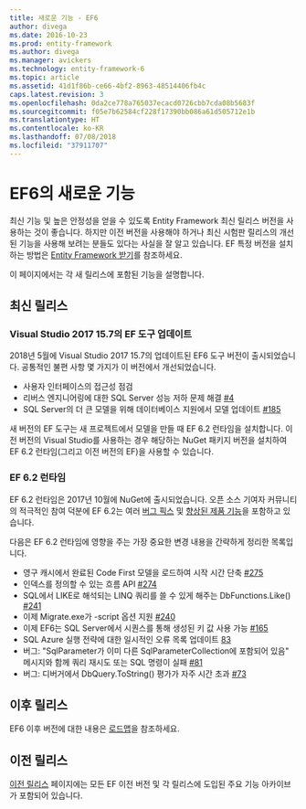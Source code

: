```yaml
---
title: 새로운 기능 - EF6
author: divega
ms.date: 2016-10-23
ms.prod: entity-framework
ms.author: divega
ms.manager: avickers
ms.technology: entity-framework-6
ms.topic: article
ms.assetid: 41d1f86b-ce66-4bf2-8963-48514406fb4c
caps.latest.revision: 3
ms.openlocfilehash: 0da2ce778a765037ecacd0726cbb7cda08b5683f
ms.sourcegitcommit: f05e7b62584cf228f17390bb086a61d505712e1b
ms.translationtype: HT
ms.contentlocale: ko-KR
ms.lasthandoff: 07/08/2018
ms.locfileid: "37911707"
---
```

# <a name="whats-new-in-ef6"></a>EF6의 새로운 기능

최신 기능 및 높은 안정성을 얻을 수 있도록 Entity Framework 최신 릴리스 버전을 사용하는 것이 좋습니다.
하지만 이전 버전을 사용해야 하거나 최신 시험판 릴리스의 개선된 기능을 사용해 보려는 분들도 있다는 사실을 잘 알고 있습니다.
EF 특정 버전을 설치하는 방법은 [Entity Framework 받기](~/ef6/fundamentals/install.md)를 참조하세요.

이 페이지에서는 각 새 릴리스에 포함된 기능을 설명합니다.

## <a name="recent-releases"></a>최신 릴리스

### <a name="ef-tools-update-in-visual-studio-2017-157"></a>Visual Studio 2017 15.7의 EF 도구 업데이트

2018년 5월에 Visual Studio 2017 15.7의 업데이트된 EF6 도구 버전이 출시되었습니다.
공통적인 불편 사항 몇 가지가 이 버전에서 개선되었습니다.

- 사용자 인터페이스의 접근성 점검
- 리버스 엔지니어링에 대한 SQL Server 성능 저하 문제 해결 [#4](https://github.com/aspnet/entityframework6/issues/4)
- SQL Server의 더 큰 모델을 위해 데이터베이스 지원에서 모델 업데이트 [#185](https://github.com/aspnet/EntityFramework6/issues/185)

새 버전의 EF 도구는 새 프로젝트에서 모델을 만들 때 EF 6.2 런타임을 설치합니다. 이전 버전의 Visual Studio를 사용하는 경우 해당하는 NuGet 패키지 버전을 설치하여 EF 6.2 런타임(그리고 이전 버전의 EF)을 사용할 수 있습니다.

### <a name="ef-62-runtime"></a>EF 6.2 런타임

EF 6.2 런타임은 2017년 10월에 NuGet에 출시되었습니다.
오픈 소스 기여자 커뮤니티의 적극적인 참여 덕분에 EF 6.2는 여러 [버그 픽스](https://github.com/aspnet/entityframework6/issues?utf8=%E2%9C%93&q=is%3Aissue%20milestone%3A6.2.0%20is%3Aclosed%20label%3Aclosed-fixed%20-label%3Aarea-tools%20label%3Atype-bug) 및 [향상된 제품 기능](https://github.com/aspnet/entityframework6/issues?utf8=%E2%9C%93&q=is%3Aissue%20milestone%3A6.2.0%20is%3Aclosed%20label%3Aclosed-fixed%20-label%3Aarea-tools%20label%3Atype-enhancement%20)을 포함하고 있습니다.

다음은 EF 6.2 런타임에 영향을 주는 가장 중요한 변경 내용을 간략하게 정리한 목록입니다.

- 영구 캐시에서 완료된 Code First 모델을 로드하여 시작 시간 단축 [#275](https://github.com/aspnet/EntityFramework6/issues/275)
- 인덱스를 정의할 수 있는 흐름 API [#274](https://github.com/aspnet/EntityFramework6/issues/274)
- SQL에서 LIKE로 해석되는 LINQ 쿼리를 쓸 수 있게 해주는 DbFunctions.Like() [#241](https://github.com/aspnet/EntityFramework6/issues/241)
- 이제 Migrate.exe가 -script 옵션 지원 [#240](https://github.com/aspnet/EntityFramework6/issues/240)
- 이제 EF6는 SQL Server에서 시퀀스를 통해 생성된 키 값 사용 가능 [#165](https://github.com/aspnet/EntityFramework6/issues/165)
- SQL Azure 실행 전략에 대한 일시적인 오류 목록 업데이트 [83](https://github.com/aspnet/EntityFramework6/issues/83)
- 버그: "SqlParameter가 이미 다른 SqlParameterCollection에 포함되어 있음" 메시지와 함께 쿼리 재시도 또는 SQL 명령이 실패 [#81](https://github.com/aspnet/EntityFramework6/issues/81)
- 버그: 디버거에서 DbQuery.ToString() 평가가 자주 시간 초과 [#73](https://github.com/aspnet/EntityFramework6/issues/73)

## <a name="future-releases"></a>이후 릴리스

EF6 이후 버전에 대한 내용은 [로드맵](roadmap.md)을 참조하세요.

## <a name="past-releases"></a>이전 릴리스

[이전 릴리스](past-releases.md) 페이지에는 모든 EF 이전 버전 및 각 릴리스에 도입된 주요 기능 아카이브가 포함되어 있습니다. 
